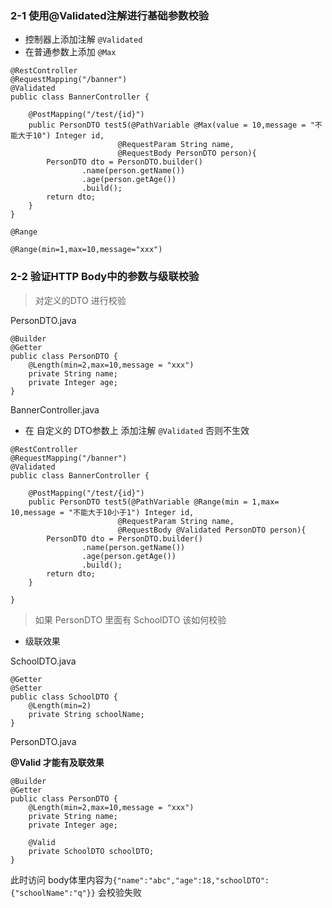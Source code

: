 ### 2-1 使用@Validated注解进行基础参数校验

- 控制器上添加注解 `@Validated`
- 在普通参数上添加 `@Max`

```
@RestController
@RequestMapping("/banner")
@Validated
public class BannerController {

    @PostMapping("/test/{id}")
    public PersonDTO test5(@PathVariable @Max(value = 10,message = "不能大于10") Integer id,
                        @RequestParam String name,
                        @RequestBody PersonDTO person){
        PersonDTO dto = PersonDTO.builder()
                .name(person.getName())
                .age(person.getAge())
                .build();
        return dto;
    }
}
```

`@Range`

```
@Range(min=1,max=10,message="xxx")
```

### 2-2 验证HTTP Body中的参数与级联校验

> 对定义的DTO 进行校验

PersonDTO.java

```
@Builder
@Getter
public class PersonDTO {
    @Length(min=2,max=10,message = "xxx")
    private String name;
    private Integer age;
}

``` 

BannerController.java

- 在 自定义的 DTO参数上 添加注解 `@Validated` 否则不生效

```
@RestController
@RequestMapping("/banner")
@Validated
public class BannerController {

    @PostMapping("/test/{id}")
    public PersonDTO test5(@PathVariable @Range(min = 1,max= 10,message = "不能大于10小于1") Integer id,
                        @RequestParam String name,
                        @RequestBody @Validated PersonDTO person){
        PersonDTO dto = PersonDTO.builder()
                .name(person.getName())
                .age(person.getAge())
                .build();
        return dto;
    }

}
```

> 如果 PersonDTO 里面有 SchoolDTO 该如何校验

- 级联效果

SchoolDTO.java

```
@Getter
@Setter
public class SchoolDTO {
    @Length(min=2)
    private String schoolName;
}
```

PersonDTO.java

**@Valid 才能有及联效果**

```
@Builder
@Getter
public class PersonDTO {
    @Length(min=2,max=10,message = "xxx")
    private String name;
    private Integer age;

    @Valid
    private SchoolDTO schoolDTO;
}
```

此时访问 body体里内容为`{"name":"abc","age":18,"schoolDTO":{"schoolName":"q"}}` 会校验失败